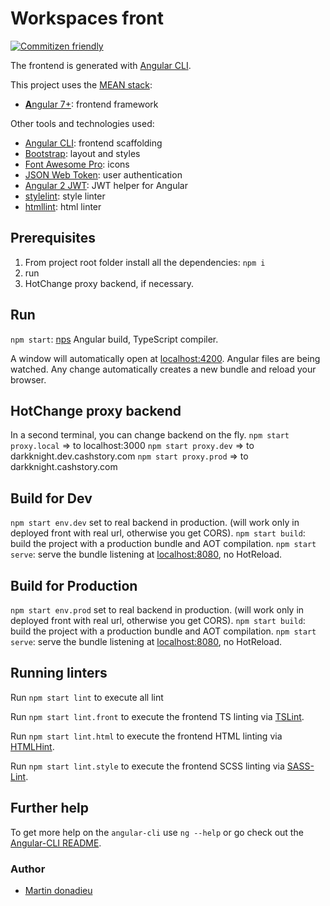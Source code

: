 # Workspaces front

[![Commitizen friendly](https://img.shields.io/badge/commitizen-friendly-brightgreen.svg)](http://commitizen.github.io/cz-cli/)

The frontend is generated with [Angular CLI](https://github.com/angular/angular-cli). 

This project uses the [MEAN stack](https://en.wikipedia.org/wiki/MEAN_(software_bundle)):
* [**A**ngular 7+](https://angular.io): frontend framework

Other tools and technologies used:
* [Angular CLI](https://cli.angular.io): frontend scaffolding
* [Bootstrap](http://www.getbootstrap.com): layout and styles
* [Font Awesome Pro](http://fontawesome.io): icons
* [JSON Web Token](https://jwt.io): user authentication
* [Angular 2 JWT](https://github.com/auth0/angular2-jwt/tree/v1.0): JWT helper for Angular
* [stylelint](https://github.com/stylelint/stylelint): style linter
* [htmllint](https://github.com/htmllint/htmllint): html linter

## Prerequisites
1. From project root folder install all the dependencies: `npm i`
2. run
3. HotChange proxy backend, if necessary.

## Run
`npm start`: [nps](https://github.com/kentcdodds/nps#readme) Angular build, TypeScript compiler.

A window will automatically open at [localhost:4200](http://localhost:4200). Angular files are being watched. Any change automatically creates a new bundle and reload your browser.

## HotChange proxy backend
In a second terminal, you can change backend on the fly.
`npm start proxy.local` => to localhost:3000
`npm start proxy.dev` => to darkknight.dev.cashstory.com
`npm start proxy.prod` => to darkknight.cashstory.com

## Build for Dev
`npm start env.dev` set to real backend in production. (will work only in deployed front with real url, otherwise you get CORS).
`npm start build`: build the project with a production bundle and AOT compilation.
`npm start serve`: serve the bundle listening at [localhost:8080](http://localhost:8080), no HotReload.

## Build for Production
`npm start env.prod` set to real backend in production. (will work only in deployed front with real url, otherwise you get CORS).
`npm start build`: build the project with a production bundle and AOT compilation.
`npm start serve`: serve the bundle listening at [localhost:8080](http://localhost:8080), no HotReload.

## Running linters
Run `npm start lint` to execute all lint

Run `npm start lint.front` to execute the frontend TS linting via [TSLint](https://github.com/palantir/tslint).

Run `npm start lint.html` to execute the frontend HTML linting via [HTMLHint](https://github.com/htmlhint/HTMLHint).

Run `npm start lint.style` to execute the frontend SCSS linting via [SASS-Lint](https://github.com/sasstools/sass-lint).

## Further help
To get more help on the `angular-cli` use `ng --help` or go check out the [Angular-CLI README](https://github.com/angular/angular-cli/blob/master/README.md).

### Author
* [Martin donadieu](https://github.com/riderx)

